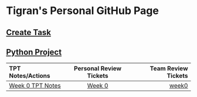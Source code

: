 # Tigran's Personal GitHub Page
## [Create Task](createTask.md)
## [Python Project](dataStructures.md)

| TPT Notes/Actions | Personal Review Tickets | Team Review Tickets |
| :---         |     :---:      |          ---: |
| [Week 0 TPT Notes](notes0.md)   | [Week 0](https://github.com/Tigran7/TigranCSP3/issues/1)     | [week0](https://github.com/Tigran7/TeamSaveUkraine/issues/4)    |




